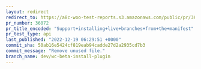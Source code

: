 ```yaml
---
layout: redirect
redirect_to: https://a8c-woo-test-reports.s3.amazonaws.com/public/pr/36072/api/index.html
pr_number: 36072
pr_title_encoded: "Support+installing+live+branches+from+the+manifest"
pr_test_type: api
last_published: "2022-12-19 06:29:51 +0000"
commit_sha: 50ab16e5424cf819eab94cadde27d2a2935cd7b3
commit_message: "Remove unused file."
branch_name: dev/wc-beta-install-plugin
---
```


